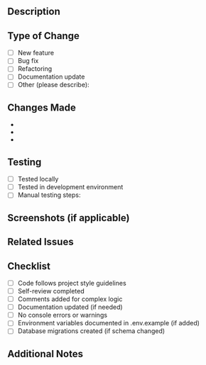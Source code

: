 ## Description
<!-- Briefly describe what this PR does -->

## Type of Change
- [ ] New feature
- [ ] Bug fix
- [ ] Refactoring
- [ ] Documentation update
- [ ] Other (please describe):

## Changes Made
<!-- List the main changes in this PR -->
-
-
-

## Testing
<!-- How was this tested? -->
- [ ] Tested locally
- [ ] Tested in development environment
- [ ] Manual testing steps:

## Screenshots (if applicable)
<!-- Add screenshots to show UI changes -->

## Related Issues
<!-- Link any related issues: Fixes #123, Closes #456 -->

## Checklist
- [ ] Code follows project style guidelines
- [ ] Self-review completed
- [ ] Comments added for complex logic
- [ ] Documentation updated (if needed)
- [ ] No console errors or warnings
- [ ] Environment variables documented in .env.example (if added)
- [ ] Database migrations created (if schema changed)

## Additional Notes
<!-- Any additional context or notes for reviewers -->
